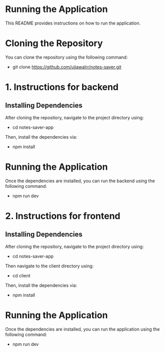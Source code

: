 # Running the Application

This README provides instructions on how to run the application.

# Cloning the Repository

You can clone the repository using the following command:

- git clone https://github.com/ujjawalrr/notes-saver.git

# 1. Instructions for backend

## Installing Dependencies

After cloning the repository, navigate to the project directory using:

- cd notes-saver-app

Then, install the dependencies via:

- npm install

# Running the Application

Once the dependencies are installed, you can run the backend using the following command:

- npm run dev

# 2. Instructions for frontend

## Installing Dependencies

After cloning the repository, navigate to the project directory using:

- cd notes-saver-app

Then navigate to the client directory using:

- cd client

Then, install the dependencies via:

- npm install

# Running the Application

Once the dependencies are installed, you can run the application using the following command:

- npm run dev

